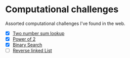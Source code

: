 # Computational challenges
Assorted computational challenges I've found in the web.

- [x] <a href="https://github.com/videlanicolas/numericalchallenges/blob/master/twonumbersum_lookup/">Two number sum lookup</a>
- [x] <a href="https://github.com/videlanicolas/numericalchallenges/blob/master/power_of_2/">Power of 2</a>
- [x] <a href="https://github.com/videlanicolas/numericalchallenges/blob/master/binarysearch/">Binary Search</a>
- [ ] <a href="https://github.com/videlanicolas/numericalchallenges/blob/master/reverse_linkedlist/">Reverse linked List</a>